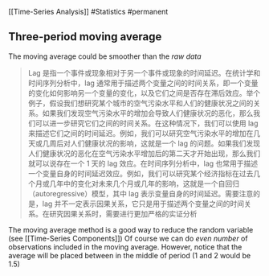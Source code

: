 [[Time-Series Analysis]]
#Statistics #permanent 
## Three-period moving average
The moving average could be smoother than the *raw data*
>Lag 是指一个事件或现象相对于另一个事件或现象的时间延迟。在统计学和时间序列分析中，lag 通常用于描述两个变量之间的时间关系，即一个变量的变化如何影响另一个变量的变化，以及它们之间是否存在滞后效应。举个例子，假设我们想研究某个城市的空气污染水平和人们的健康状况之间的关系。如果我们发现空气污染水平的增加会导致人们健康状况的恶化，那么我们可以进一步研究它们之间的时间关系。在这种情况下，我们可以使用 lag 来描述它们之间的时间延迟。例如，我们可以研究空气污染水平的增加在几天或几周后对人们健康状况的影响，这就是一个 lag 的问题。如果我们发现人们健康状况的恶化在空气污染水平增加后的第二天才开始出现，那么我们就可以说存在一个 1 天的 lag 效应。在时间序列分析中，lag 也常用于描述一个变量自身的时间延迟效应。例如，我们可以研究某个经济指标在过去几个月或几年中的变化对未来几个月或几年的影响，这就是一个自回归（autoregressive）模型，其中 lag 表示变量自身的时间延迟。需要注意的是，lag 并不一定表示因果关系，它只是用于描述两个变量之间的时间关系。在研究因果关系时，需要进行更加严格的实证分析

The moving average method is a good way to reduce the random variable (see [[Time-Series Components]])
Of course we can do *even number* of observations included in the moving average. However, notice that the average will be placed between in the middle of period (1 and 2 would be 1.5)

